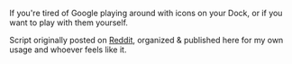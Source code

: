 If you're tired of Google playing around with icons on your Dock, or if you want to play with them yourself.

Script originally posted on [Reddit](https://www.reddit.com/r/chrome/comments/3m14yf/help_how_to_stop_chromes_icon_from_reverting_mac/), organized & published here for my own usage and whoever feels like it.
